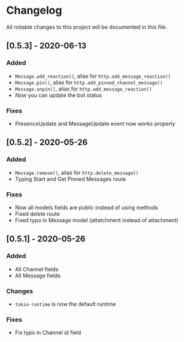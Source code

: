 # Changelog
All notable changes to this project will be documented in this file.

## [0.5.3] - 2020-06-13
### Added
- `Message.add_reaction()`, alias for `http.add_message_reaction()`
- `Message.pin()`, alias for `http.add_pinned_channel_message()`
- `Message.unpin()`, alias for `http.add_message_reaction()`
- Now you can update the bot status

### Fixes
- PresenceUpdate and MessageUpdate event now works properly

## [0.5.2] - 2020-05-26
### Added
- `Message.remove()`, alias for `http.delete_message()`
- Typing Start and Get Pinned Messages route

### Fixes
- Now all models fields are public instead of using methods
- Fixed delete route
- Fixed typo in Message model (attatchment instead of attachment)

## [0.5.1] - 2020-05-26
### Added
- All Channel fields
- All Message fields

### Changes
- `tokio-runtime` is now the default runtime

### Fixes
- Fix typo in Channel id field